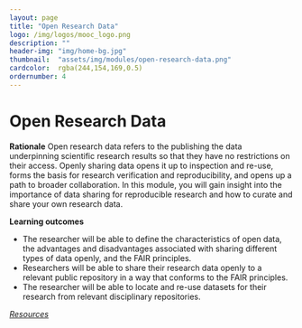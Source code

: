 ```yaml
---
layout: page
title: "Open Research Data"
logo: /img/logos/mooc_logo.png
description: ""
header-img: "img/home-bg.jpg"
thumbnail:  "assets/img/modules/open-research-data.png"
cardcolor:  rgba(244,154,169,0.5)
ordernumber: 4
---
```


# Open Research Data
**Rationale**
Open research data refers to the publishing the data underpinning scientific research results so that they have no restrictions on their access. Openly sharing data opens it up to inspection and re-use, forms the basis for research verification and reproducibility, and opens up a path to broader collaboration. In this module, you will gain insight into the importance of data sharing for reproducible research and how to curate and share your own research data.

**Learning outcomes**
* The researcher will be able to define the characteristics of open data, the advantages and disadvantages associated with sharing different types of data openly, and the FAIR principles.
* Researchers will be able to share their research data openly to a relevant public repository in a way that conforms to the FAIR principles.
* The researcher will be able to locate and re-use datasets for their research from relevant disciplinary repositories.

[_Resources_](http://opensciencemooc.eu/resources/#four)
